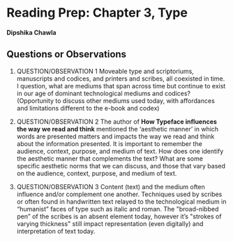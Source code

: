 # Reading Prep: Chapter 3, Type

#### Dipshika Chawla

## Questions or Observations

1. QUESTION/OBSERVATION 1
Moveable type and scriptoriums, manuscripts and codices, and printers and scribes, all coexisted in time. I question, what are mediums that span across time but continue to exist in our age of dominant technological mediums and codices? 
(Opportunity to discuss other mediums used today, with affordances and limitations different to the e-book and codex)


2. QUESTION/OBSERVATION 2
The author of __How Typeface influences the way we read and think__ mentioned the ‘aesthetic manner’ in which words are presented matters and impacts the way we read and think about the information presented. It is important to remember the audience, context, purpose, and medium of text. How does one identify the aesthetic manner that complements the text? What are some specific aesthetic norms that we can discuss, and those that vary based on the audience, context, purpose, and medium of text.


3. QUESTION/OBSERVATION 3
Content (text) and the medium often influence and/or complement one another. Techniques used by scribes or often found in handwritten text relayed to the technological medium in “humanist” faces of type such as italic and roman. The "broad-nibbed pen” of the scribes is an absent element today, however it’s "strokes of varying thickness" still impact representation (even digitally) and interpretation of text today. 

